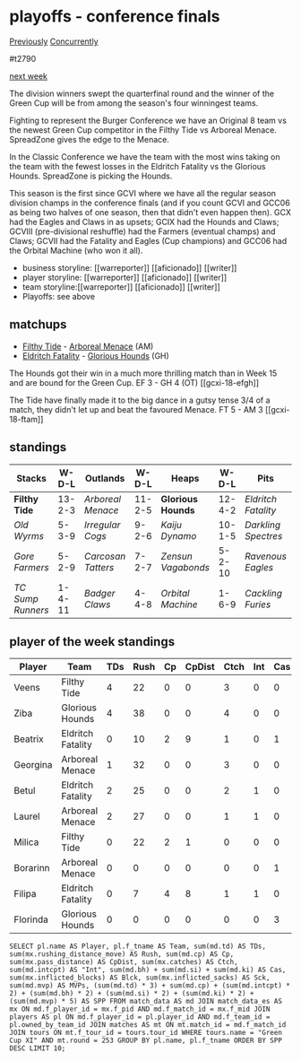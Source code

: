 # playoffs - conference finals

[Previously](week17-divfinals)
[Concurrently](../ogiii/week13-semifinals)

#t2790

[next week](week19-greencup)

The division winners swept the quarterfinal round and the winner of the Green Cup will be from among the season's four winningest teams.  
  
Fighting to represent the Burger Conference we have an Original 8 team vs the newest Green Cup competitor in the Filthy Tide vs Arboreal Menace. SpreadZone gives the edge to the Menace.  
  
In the Classic Conference we have the team with the most wins taking on the team with the fewest losses in the Eldritch Fatality vs the Glorious Hounds. SpreadZone is picking  the Hounds.

This season is the first since GCVI where we have all the regular season division champs in the conference finals (and if you count GCVI and GCC06 as being two halves of one season, then that didn't even happen then). GCX had the Eagles and Claws in as upsets; GCIX had the Hounds and Claws; GCVIII (pre-divisional reshuffle) had the Farmers (eventual champs) and Claws; GCVII had the Fatality and Eagles (Cup champions) and GCC06 had the Orbital Machine (who won it all).

* business storyline: [[warreporter]] [[aficionado]] [[writer]]
* player storyline: [[warreporter]] [[aficionado]] [[writer]]
* team storyline:[[warreporter]] [[aficionado]] [[writer]]
* Playoffs: see above


## matchups

* [Filthy Tide](../../teams/filthytide) - [Arboreal Menace](../../teams/arbrealmenace) (AM)
* [Eldritch Fatality](../../teams/eldritchfatality) - [Glorious Hounds](../../teams/glorioushounds) (GH)

The Hounds got their win in a much more thrilling match than in Week 15 and are bound for the Green Cup. EF 3 - GH 4 (OT) [[gcxi-18-efgh]]

The Tide have finally made it to the big dance in a gutsy tense 3/4 of a match, they didn't let up and beat the favoured Menace. FT 5 - AM 3 [[gcxi-18-ftam]]

## standings

| Stacks | W-D-L | Outlands | W-D-L | Heaps | W-D-L | Pits | W-D-L |
|-------|-----|--|--|------|------|--|--|
| **Filthy Tide** | 13-2-3 | *Arboreal Menace* | 11-2-5 | **Glorious Hounds** | 12-4-2 | *Eldritch Fatality* | 13-0-5 |
| *Old Wyrms* | 5-3-9 | *Irregular Cogs* | 9-2-6 | *Kaiju Dynamo* | 10-1-5 | *Darkling Spectres* | 8-1-8 |
| *Gore Farmers* | 5-2-9 | *Carcosan Tatters* | 7-2-7 | *Zensun Vagabonds* | 5-2-10 | *Ravenous Eagles* | 5-3-7 |
| *TC Sump Runners* | 1-4-11 | *Badger Claws* | 4-4-8 | *Orbital Machine* | 1-6-9 | *Cackling Furies* | 5-2-9 |


## player of the week standings

| Player   | Team              | TDs  | Rush | Cp   | CpDist | Ctch | Int  | Cas  | Blck | Sck  | MVP  | SPP  |
|----------|-------------------|------|------|------|--------|------|------|------|------|------|------|------|
| Veens    | Filthy Tide       |    4 |   22 |    0 |      0 |    3 |    0 |    0 |    0 |    0 |    0 |   12 |
| Ziba     | Glorious Hounds   |    4 |   38 |    0 |      0 |    4 |    0 |    0 |    0 |    0 |    0 |   12 |
| Beatrix  | Eldritch Fatality |    0 |   10 |    2 |      9 |    1 |    0 |    1 |    5 |    1 |    1 |    9 |
| Georgina | Arboreal Menace   |    1 |   32 |    0 |      0 |    3 |    0 |    0 |    1 |    0 |    1 |    8 |
| Betul    | Eldritch Fatality |    2 |   25 |    0 |      0 |    2 |    1 |    0 |    0 |    0 |    0 |    8 |
| Laurel   | Arboreal Menace   |    2 |   27 |    0 |      0 |    1 |    1 |    0 |    0 |    0 |    0 |    8 |
| Milica   | Filthy Tide       |    0 |   22 |    2 |      1 |    0 |    0 |    0 |    1 |    0 |    1 |    7 |
| Borarinn | Arboreal Menace   |    0 |    0 |    0 |      0 |    0 |    0 |    1 |    3 |    0 |    1 |    7 |
| Filipa   | Eldritch Fatality |    0 |    7 |    4 |      8 |    1 |    1 |    0 |    0 |    0 |    0 |    6 |
| Florinda | Glorious Hounds   |    0 |    0 |    0 |      0 |    0 |    0 |    3 |   10 |    0 |    0 |    6 |


```
SELECT pl.name AS Player, pl.f_tname AS Team, sum(md.td) AS TDs, sum(mx.rushing_distance_move) AS Rush, sum(md.cp) AS Cp,	sum(mx.pass_distance) AS CpDist, sum(mx.catches) AS Ctch, sum(md.intcpt) AS "Int", sum(md.bh) + sum(md.si) + sum(md.ki) AS Cas, sum(mx.inflicted_blocks) AS Blck, sum(mx.inflicted_sacks) AS Sck, sum(md.mvp) AS MVPs, (sum(md.td) * 3) + sum(md.cp) + (sum(md.intcpt) * 2) + (sum(md.bh) * 2) + (sum(md.si) * 2) + (sum(md.ki) * 2) + (sum(md.mvp) * 5) AS SPP FROM match_data AS md JOIN match_data_es AS mx ON md.f_player_id = mx.f_pid AND md.f_match_id = mx.f_mid JOIN players AS pl ON md.f_player_id = pl.player_id AND md.f_team_id = pl.owned_by_team_id JOIN matches AS mt ON mt.match_id = md.f_match_id JOIN tours ON mt.f_tour_id = tours.tour_id WHERE tours.name = "Green Cup XI" AND mt.round = 253 GROUP BY pl.name, pl.f_tname ORDER BY SPP DESC LIMIT 10;
```
